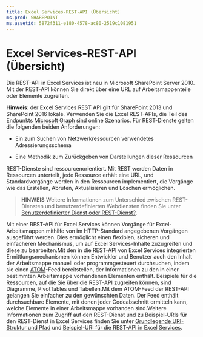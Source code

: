 ```yaml
---
title: Excel Services-REST-API (Übersicht)
ms.prod: SHAREPOINT
ms.assetid: 5872f311-e180-4578-ac80-2519c1081951
---
```



# Excel Services-REST-API (Übersicht)

Die REST-API in Excel Services ist neu in Microsoft SharePoint Server 2010. Mit der REST-API können Sie direkt über eine URL auf Arbeitsmappenteile oder Elemente zugreifen.
  
    
    

 **Hinweis**: der Excel Services REST API gilt für SharePoint 2013 und SharePoint 2016 lokale. Verwenden Sie die Excel REST-APIs, die Teil des Endpunkts [Microsoft Graph](http://graph.microsoft.io/en-us/docs/api-reference/v1.0/resources/excel) sind online Szenarios.
Für REST-Dienste gelten die folgenden beiden Anforderungen:
  
    
    


- Ein zum Suchen von Netzwerkressourcen verwendetes Adressierungsschema
    
  
- Eine Methodik zum Zurückgeben von Darstellungen dieser Ressourcen
    
  
REST-Dienste sind ressourcenorientiert. Mit REST werden Daten in Ressourcen unterteilt, jede Ressource erhält eine URL, und Standardvorgänge werden in den Ressourcen implementiert, die Vorgänge wie das Erstellen, Abrufen, Aktualisieren und Löschen ermöglichen.
> **HINWEIS**
> Weitere Informationen zum Unterschied zwischen REST-Diensten und benutzerdefinierten Webdiensten finden Sie unter  [Benutzerdefinierter Dienst oder REST-Dienst?](http://msdn.microsoft.com/de-de/magazine/dd882522.aspx).
  
    
    

Mit einer REST-API für Excel Services können Vorgänge für Excel-Arbeitsmappen mithilfe von im HTTP-Standard angegebenen Vorgängen ausgeführt werden. Dies ermöglicht einen flexiblen, sicheren und einfacheren Mechanismus, um auf Excel Services-Inhalte zuzugreifen und diese zu bearbeiten.Mit den in die REST-API von Excel Services integrierten Ermittlungsmechanismen können Entwickler und Benutzer auch den Inhalt der Arbeitsmappe manuell oder programmgesteuert durchsuchen, indem sie einen  [ATOM](http://tools.ietf.org/html/rfc4287)-Feed bereitstellen, der Informationen zu den in einer bestimmten Arbeitsmappe vorhandenen Elementen enthält. Beispiele für die Ressourcen, auf die Sie über die REST-API zugreifen können, sind Diagramme, PivotTables und Tabellen.Mit dem ATOM-Feed der REST-API gelangen Sie einfacher zu den gewünschten Daten. Der Feed enthält durchsuchbare Elemente, mit denen jeder Codeabschnitt ermitteln kann, welche Elemente in einer Arbeitsmappe vorhanden sind.Weitere Informationen zum Zugriff auf den REST-Dienst und zu Beispiel-URIs für den REST-Dienst in Excel Services finden Sie unter  [Grundlegende URI-Struktur und Pfad](basic-uri-structure-and-path.md) und [Beispiel-URI für die REST-API in Excel Services](sample-uri-for-excel-services-rest-api.md).
